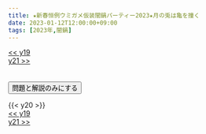 ```yaml
---
title: ★新春恒例ウミガメ仮装闇鍋パーティー2023★月の兎は亀を撞く
date: 2023-01-12T12:00:00+09:00
tags: [2023年,闇鍋]
---
```

<div class="th_left"><a href="../y19"><< y19</a></div>
<div class="th_right"><a href="../y21">y21 >></a></div>
<br><br>
<script src="../../js/cupsoup.js"></script>
<form>
<input type="button" value="問題と解説のみにする" onClick="toggleCupsoup()">
</form>
{{< y20 >}}
<div class="th_left"><a href="../y19"><< y19</a></div>
<div class="th_right"><a href="../y21">y21 >></a></div>